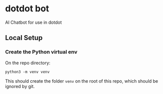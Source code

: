 # dotdot bot

AI Chatbot for use in dotdot

## Local Setup

### Create the Python virtual env

On the repo directory:

```console
python3 -m venv venv 
```

This should create the folder `venv` on the root of this repo, which should be ignored by git.
